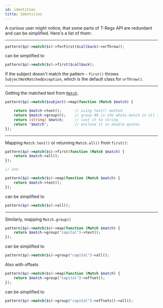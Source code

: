 ```yaml
---
id: identities
title: Identities
---
```


A curious user might notice, that some parts of T-Regx API are redundant and can be simplified. Here's a list of them:

---

```php
pattern($p)->match($s)->forFirst($callback)->orThrow();
```

can be simplified to

```php
pattern($p)->match($s)->first($callback);
```

If the subject doesn't match the pattern - `first()` throws `SubjectNotMatchedException`, which is the default class
for `orThrow()`.

---

Getting the matched text from [`Match`](match-details.md).

```php
pattern($p)->match($subject)->map(function (Match $match) {

    return $match->text();      // using text() method
    return $match->group(0);    // group #0 is the whole match in all regexp engines
    return (string) $match;     // cast it to string
    return "$match";            // enclose it in double quotes
});
```

---

Mapping `Match.text()` or returning `Match.all()` from `first()`:

```php
pattern($p)->match($s)->first(function (Match $match) {
    return $match->all();
});

// and

pattern($p)->match($s)->map(function (Match $match) {
    return $match->text();
});
```

can be simplified to

```php
pattern($p)->match($s)->all();
```

---

Similarly, mapping `Match.group()`

```php
pattern($p)->match($s)->map(function (Match $match) {
    return $match->group("capital")->text();
});
```

can be simplified to

```php
pattern($p)->match($s)->group("capital")->all();
```

Also with offsets

```php
pattern($p)->match($s)->map(function (Match $match) {
    return $match->group("capital")->offset();
});
```

can be simplified to

```php
pattern($p)->match($s)->group("capital")->offsets()->all();
```
